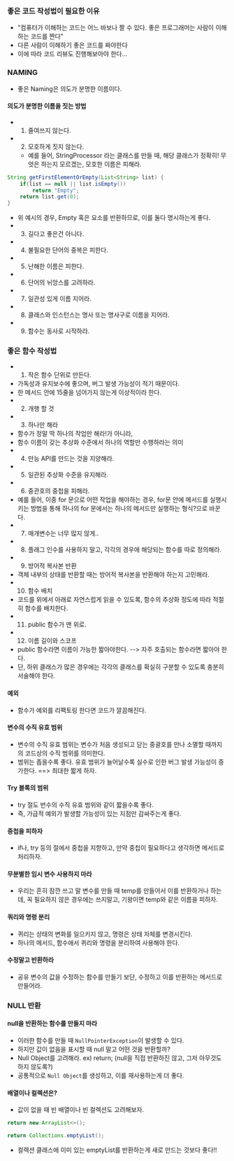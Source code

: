 
### 좋은 코드 작성법이 필요한 이유
- "컴퓨터가 이해하는 코드는 어느 바보나 짤 수 있다. 좋은 프로그래머는 사람이 이해하는 코드를 짠다"
- 다른 사람이 이해하기 좋은 코드를 짜야한다
- 이에 따라 코드 리뷰도 진행해보아야 한다... 

### NAMING
- 좋은 Naming은 의도가 분명한 이름이다.

#### 의도가 분명한 이름을 짓는 방법
- 1. 줄여쓰지 않는다. 
- 2. 모호하게 짓지 않는다. 
  - 예를 들어, StringProcessor 라는 클래스를 만들 때, 해당 클래스가 정확히! 무엇은 하는지 모르겠는, 모호한 이름은 피해라. 
```Java
String getFirstElementOrEmpty(List<String> list) {
    if(list == null || list.isEmpty()) 
        return "Empty";
    return list.get(0);
}
```
- 위 예시의 경우, Empty 혹은 요소를 반환하므로, 이를 둘다 명시하는게 좋다. 
- 3. 길다고 좋은건 아니다. 
- 4. 불필요한 단어의 중복은 피한다. 
- 5. 난해한 이름은 피한다. 
- 6. 단어의 뉘앙스를 고려하라. 
- 7. 일관성 있게 이름 지어라.
- 8. 클래스와 인스턴스는 명사 또는 명사구로 이름을 지어라.
- 9. 함수는 동사로 시작하라.

### 좋은 함수 작성법
- 1. 작은 함수 단위로 만든다.
- 가독성과 유지보수에 좋으며, 버그 발생 가능성이 적기 때문이다.  
- 한 메서드 안에 15줄을 넘어가지 않는게 이상적이라 한다. 
- 2. 개행 할 것
- 3. 하나만 해라
- 함수가 정말 딱 하나의 작업만 해라!가 아니라, 
- 함수 이름이 갖는 추상화 수준에서 하나의 역할만 수행하라는 의미
- 4. 만능 API를 만드는 것을 지양해라. 
- 5. 일관된 추상화 수준을 유지해라. 
- 6. 중관호의 중첩을 피해라. 
- 예를 들어, 이중 for 문으로 어떤 작업을 해야하는 경우, for문 안에 메서드를 실행시키는 방법을 통해 하나의 for 문에서는 하나의 메서드만 실행하는 형식?으로 바꾼다. 
- 7. 매개변수는 너무 많지 않게..
- 8. 플래그 인수를 사용하지 말고, 각각의 경우에 해당되는 함수를 따로 정의해라. 
- 9. 방어적 복사본 반환
- 객체 내부의 상태를 반환할 때는 방어적 복사본을 반환해야 하는지 고민해라. 
- 10. 함수 배치
- 코드를 위에서 아래로 자연스럽게 읽을 수 있도록, 함수의 추상화 정도에 따라 적절히 함수를 배치한다. 
- 11. public 함수가 맨 위로. 
- 12. 이름 길이와 스코프
- public 함수라면 이름이 가능한 짧아야한다. --> 자주 호출되는 함수라면 짧아야 한다. 
- 단, 하위 클래스가 많은 경우에는 각각의 클래스를 확실히 구분할 수 있도록 충분히 서술해야 한다. 

#### 예외
- 함수가 예외를 리팩토링 한다면 코드가 깔끔해진다. 

#### 변수의 수직 유효 범위
- 변수의 수직 유효 범위는 변수가 처음 생성되고 닫는 중괄호를 만나 소멸할 때까지의 코드상의 수직 범위를 의미한다. 
- 범위는 좁을수록 좋다. 유효 범위가 늘어날수록 실수로 인한 버그 발생 가능성이 증가한다. ==> 최대한 짧게 하자. 

#### Try 블록의 범위 
- try 절도 번수의 수직 유효 범위와 같이 짧을수록 좋다. 
- 즉, 가급적 예외가 발생할 가능성이 있는 지점만 감싸주는게 좋다. 

#### 중첩을 피하자
- if나, try 등의 절에서 중첩을 지향하고, 만약 중첩이 필요하다고 생각하면 메서드로 처리하자. 

#### 무분별한 임시 변수 사용하지 마라
- 우리는 흔히 잠깐 쓰고 말 변수를 만들 때 temp를 만들어서 이를 반환하거나 하는데, 꼭 필요하지 않은 경우에는 쓰지말고, 기왕이면 temp와 같은 이름을 피하자.

#### 쿼리와 명령 분리
- 퀴리는 상태의 변화를 일으키지 않고, 명령은 상태 자체를 변경시킨다. 
- 하나의 메서드, 함수애서 퀴리와 명령을 분리하여 사용해야 한다. 

#### 수정말고 반환하라
- 공유 변수의 값을 수정하는 함수를 만들기 보단, 수정하고 이를 반환하는 메서드로 만들어라. 

### NULL 반환
#### null을 반환하는 함수를 만들지 마라
- 이러한 함수를 만들 때 `NullPointerException`이 발생할 수 있다. 
- 하지만 값이 없음을 표시할 때 null 말고 어떤 것을 반환할까? 
- Null Object를 고려해라. ex) return; (null을 직접 반환하진 않고, 그저 아무것도 하지 않도록?) 
- 공통적으로 `Null Object`를 생성하고, 이를 재사용하는게 더 좋다. 

#### 배열이나 컬렉션은?
- 값이 없을 때 빈 배열이나 빈 컬렉션도 고려해보자. 
```Java
return new ArrayList<>();

return Collections.emptyList(); 
```
- 컬렉션 클래스에 이미 있는 emptyList를 반환하는게 새로 만드는 것보다 좋다!! 


